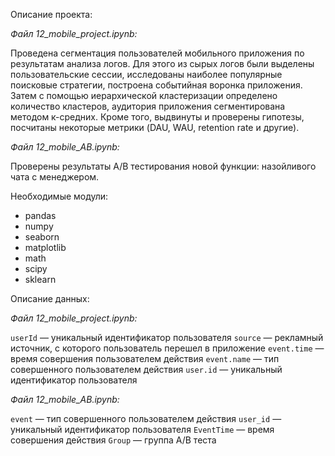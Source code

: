 Описание проекта:

*Файл 12_mobile_project.ipynb:*

Проведена сегментация пользователей мобильного приложения по результатам анализа логов. Для этого из сырых логов были выделены пользовательские сессии, исследованы наиболее популярные поисковые стратегии, построена событийная воронка приложения. Затем с помощью иерархической кластеризации определено количество кластеров, аудитория приложения сегментирована методом к-средних. Кроме того, выдвинуты и проверены гипотезы, посчитаны некоторые метрики (DAU, WAU, retention rate и другие).

*Файл 12_mobile_AB.ipynb:*

Проверены результаты A/B тестирования новой функции: назойливого чата с менеджером.

Необходимые модули:

- pandas
- numpy
- seaborn
- matplotlib
- math
- scipy
- sklearn

Описание данных:

*Файл 12_mobile_project.ipynb:*

`userId` — уникальный идентификатор пользователя
`source` — рекламный источник, с которого пользователь перешел в приложение
`event.time` — время совершения пользователем действия
`event.name` — тип совершенного пользователем действия
`user.id` — уникальный идентификатор пользователя

*Файл 12_mobile_AB.ipynb:*

`event` — тип совершенного пользователем действия
`user_id` — уникальный идентификатор пользователя
`EventTime` — время совершения действия
`Group` — группа A/B теста